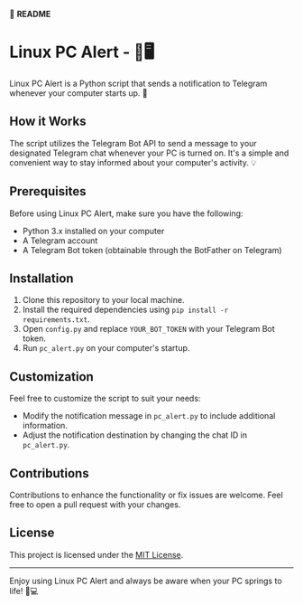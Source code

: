 📝 **README**

# Linux PC Alert - 📢🖥️

Linux PC Alert is a Python script that sends a notification to Telegram whenever your computer starts up. 🚀

## How it Works

The script utilizes the Telegram Bot API to send a message to your designated Telegram chat whenever your PC is turned on. It's a simple and convenient way to stay informed about your computer's activity. 💡

## Prerequisites

Before using Linux PC Alert, make sure you have the following:

- Python 3.x installed on your computer
- A Telegram account
- A Telegram Bot token (obtainable through the BotFather on Telegram)

## Installation

1. Clone this repository to your local machine.
2. Install the required dependencies using `pip install -r requirements.txt`.
3. Open `config.py` and replace `YOUR_BOT_TOKEN` with your Telegram Bot token.
4. Run `pc_alert.py` on your computer's startup.

## Customization

Feel free to customize the script to suit your needs:

- Modify the notification message in `pc_alert.py` to include additional information.
- Adjust the notification destination by changing the chat ID in `pc_alert.py`.

## Contributions

Contributions to enhance the functionality or fix issues are welcome. Feel free to open a pull request with your changes.

## License

This project is licensed under the [MIT License](LICENSE).

---

Enjoy using Linux PC Alert and always be aware when your PC springs to life! 🎉💻
